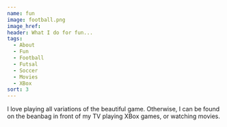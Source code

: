 ```yaml
---
name: fun
image: football.png
image_href: 
header: What I do for fun...
tags:
  - About
  - Fun
  - Football
  - Futsal
  - Soccer
  - Movies
  - XBox
sort: 3
---
```

I love playing all variations of the beautiful game. Otherwise, I can be found on the beanbag in front of my TV playing XBox games, or watching movies.
